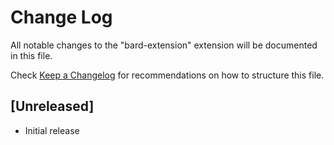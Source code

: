 # Change Log

All notable changes to the "bard-extension" extension will be documented in this file.

Check [Keep a Changelog](http://keepachangelog.com/) for recommendations on how to structure this file.

## [Unreleased]

- Initial release